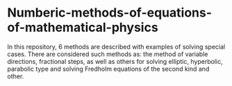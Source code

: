 # Numberic-methods-of-equations-of-mathematical-physics
In this repository, 6 methods are described with examples of solving special cases. There are considered such methods as: the method of variable directions, fractional steps, as well as others for solving elliptic, hyperbolic, parabolic type and solving Fredholm equations of the second kind and other.
